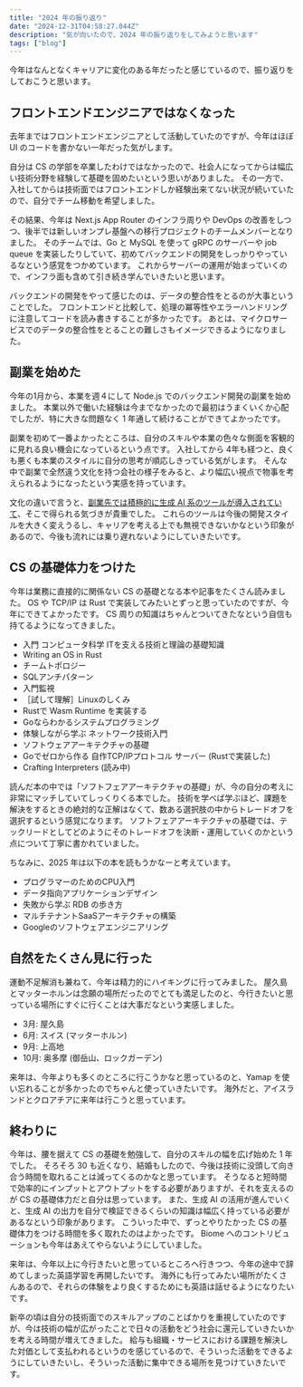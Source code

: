 ```yaml
---
title: "2024 年の振り返り"
date: "2024-12-31T04:58:27.044Z"
description: "気が向いたので、2024 年の振り返りをしてみようと思います"
tags: ["blog"]
---
```


今年はなんとなくキャリアに変化のある年だったと感じているので、振り返りをしておこうと思います。

## フロントエンドエンジニアではなくなった

去年まではフロントエンドエンジニアとして活動していたのですが、今年はほぼ UI のコードを書かない一年だった気がします。

自分は CS の学部を卒業したわけではなかったので、社会人になってからは幅広い技術分野を経験して基礎を固めたいという思いがありました。
その一方で、入社してからは技術面ではフロントエンドしか経験出来てない状況が続いていたので、自分でチーム移動を希望しました。

その結果、今年は Next.js App Router のインフラ周りや DevOps の改善をしつつ、後半では新しいオンプレ基盤への移行プロジェクトのチームメンバーとなりました。
そのチームでは、Go と MySQL を使って gRPC のサーバーや job queue を実装したりしていて、初めてバックエンドの開発をしっかりやっているなという感覚をつかめています。
これからサーバーの運用が始まっていくので、インフラ面も含めて引き続き学んでいきたいと思います。

バックエンドの開発をやって感じたのは、データの整合性をとるのが大事ということでした。
フロントエンドと比較して、処理の冪等性やエラーハンドリングに注意してコードを読み書きすることが多かったです。
あとは、マイクロサービスでのデータの整合性をとることの難しさもイメージできるようになりました。

## 副業を始めた

今年の1月から、本業を週４にして Node.js でのバックエンド開発の副業を始めました。
本業以外で働いた経験は今までなかったので最初はうまくいくか心配でしたが、特に大きな問題なく 1 年通して続けることができてよかったです。

副業を初めて一番よかったところは、自分のスキルや本業の色々な側面を客観的に見れる良い機会になっているという点です。
入社してから 4年も経つと、良くも悪くも本業のスタイルに自分の思考が順応しきっている気がします。
そんな中で副業で全然違う文化を持つ会社の様子をみると、より幅広い視点で物事を考えられるようになったという実感を持っています。

文化の違いで言うと、[副業先では積極的に生成 AI 系のツールが導入されていて](https://zenn.dev/ubie_dev/articles/devin-for-test)、そこで得られる気づきが貴重でした。
これらのツールは今後の開発スタイルを大きく変えうるし、キャリアを考える上でも無視できないかなという印象があるので、今後も流れには乗り遅れないようにしていきたいです。

## CS の基礎体力をつけた

今年は業務に直接的に関係ない CS の基礎となる本や記事をたくさん読みました。
OS や TCP/IP は Rust で実装してみたいとずっと思っていたのですが、今年にできてよかったです。
CS 周りの知識はちゃんとついてきたなという自信も持てるようになってきました。

- 入門 コンピュータ科学 ITを支える技術と理論の基礎知識
- Writing an OS in Rust
- チームトポロジー
- SQLアンチパターン
- 入門監視
- ［試して理解］Linuxのしくみ
- Rustで Wasm Runtime を実装する
- Goならわかるシステムプログラミング
- 体験しながら学ぶ ネットワーク技術入門
- ソフトウェアアーキテクチャの基礎
- Goでゼロから作る 自作TCP/IPプロトコル サーバー (Rustで実装した)
- Crafting Interpreters (読み中)

読んだ本の中では「ソフトフェアアーキテクチャの基礎」が、今の自分の考えに非常にマッチしていてしっくりくる本でした。
技術を学べば学ぶほど、課題を解決をするときの絶対的な正解はなくて、数ある選択肢の中からトレードオフを選択するという感覚になります。
ソフトフェアアーキテクチャの基礎では、テックリードとしてどのようにそのトレードオフを決断・運用していくのかという点について丁寧に書かれていました。

ちなみに、2025 年は以下の本を読もうかなーと考えています。

- プログラマーのためのCPU入門
- データ指向アプリケーションデザイン
- 失敗から学ぶ RDB の歩き方
- マルチテナントSaaSアーキテクチャの構築
- Googleのソフトウェアエンジニアリング

## 自然をたくさん見に行った

運動不足解消も兼ねて、今年は精力的にハイキングに行ってみました。
屋久島とマッターホルンは念願の場所だったのでとても満足したのと、今行きたいと思っている場所にすぐに行くことは大事だなという実感しました。

- 3月: 屋久島
- 6月: スイス (マッターホルン)
- 9月: 上高地
- 10月: 奥多摩 (御岳山、ロックガーデン)

来年は、今年よりも多くのところに行こうかなと思っているのと、Yamap を使い忘れることが多かったのでちゃんと使っていきたいです。
海外だと、アイスランドとクロアチアに来年は行こうと思っています。

## 終わりに

今年は、腰を据えて CS の基礎を勉強して、自分のスキルの幅を広げ始めた 1 年でした。
そろそろ 30 も近くなり、結婚もしたので、今後は技術に没頭して向き合う時間を取れることは減ってくるのかなと思っています。
そうなると短時間で効率的にインプットとアウトプットをする必要がありますが、それを支えるのが CS の基礎体力だと自分は思っています。
また、生成 AI の活用が進んでいくと、生成 AI の出力を自分で検証できるくらいの知識は幅広く持っている必要があるなという印象があります。
こういった中で、ずっとやりたかった CS の基礎体力をつける時間を多く取れたのはよかったです。
Biome へのコントリビューションも今年はあえてやらないようにしていました。

来年は、今年以上に今行きたいと思っているところへ行きつつ、今年の途中で辞めてしまった英語学習を再開したいです。
海外にも行ってみたい場所がたくさんあるので、それらの体験をより良くするためにも英語は話せるようになりたいです。

新卒の頃は自分の技術面でのスキルアップのことばかりを重視していたのですが、今は技術の幅が広がったことで日々の活動をどう社会に還元していきたいかを考える時間が増えてきました。
給与も組織・サービスにおける課題を解決した対価として支払われるというのを感じているので、そういった活動をできるようにしていきたいし、そういった活動に集中できる場所を見つけていきたいです。
